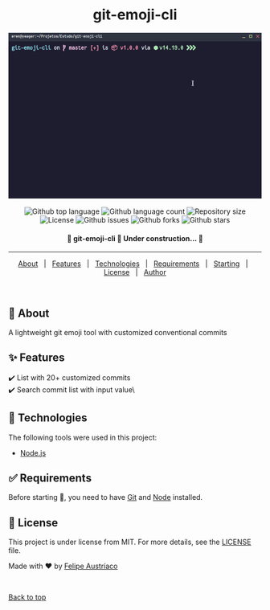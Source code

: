 <h1 align="center">git-emoji-cli</h1>

<div align="center" id="top"> 
  <img src="/src/assets/git-emoji-cli.gif" alt="git-emoji-cli" />

<p align="center">
  <img alt="Github top language" src="https://img.shields.io/github/languages/top/w1redl4in/git-emoji-cli?color=56BEB8">

  <img alt="Github language count" src="https://img.shields.io/github/languages/count/w1redl4in/git-emoji-cli?color=56BEB8">

  <img alt="Repository size" src="https://img.shields.io/github/repo-size/w1redl4in/git-emoji-cli?color=56BEB8">

  <img alt="License" src="https://img.shields.io/github/license/w1redl4in/git-emoji-cli?color=56BEB8">

  <img alt="Github issues" src="https://img.shields.io/github/issues/w1redl4in/git-emoji-cli?color=56BEB8" />

  <img alt="Github forks" src="https://img.shields.io/github/forks/w1redl4in/git-emoji-cli?color=56BEB8" />

  <img alt="Github stars" src="https://img.shields.io/github/stars/w1redl4in/git-emoji-cli?color=56BEB8" />
</p>

 <h4 align="center">
	🚧  git-emoji-cli 🚀 Under construction...  🚧
</h4>

<hr>

<p align="center">
  <a href="#dart-about">About</a> &#xa0; | &#xa0; 
  <a href="#sparkles-features">Features</a> &#xa0; | &#xa0;
  <a href="#rocket-technologies">Technologies</a> &#xa0; | &#xa0;
  <a href="#white_check_mark-requirements">Requirements</a> &#xa0; | &#xa0;
  <a href="#checkered_flag-starting">Starting</a> &#xa0; | &#xa0;
  <a href="#memo-license">License</a> &#xa0; | &#xa0;
  <a href="https://github.com/w1redl4in" target="_blank">Author</a>
</p>

<br>

<div align="start">

## :dart: About

A lightweight git emoji tool with customized conventional commits

## :sparkles: Features

:heavy_check_mark: List with 20+ customized commits\
:heavy_check_mark: Search commit list with input value\

## :rocket: Technologies

The following tools were used in this project:

- [Node.js](https://nodejs.org/en/)

## :white_check_mark: Requirements

Before starting :checkered_flag:, you need to have [Git](https://git-scm.com) and [Node](https://nodejs.org/en/) installed.

## :memo: License

This project is under license from MIT. For more details, see the [LICENSE](LICENSE.md) file.

Made with :heart: by <a href="https://github.com/w1redl4in" target="_blank">Felipe Austríaco</a>

&#xa0;

<a href="#top">Back to top</a>

</div>
